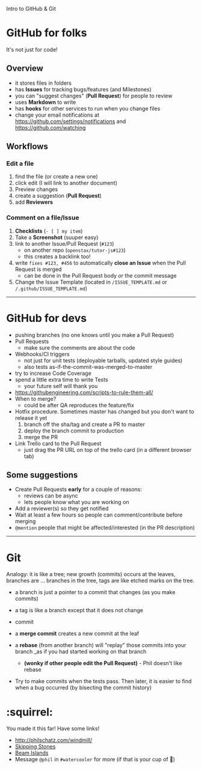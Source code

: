 Intro to GitHub & Git

# GitHub for folks

It's not just for code!

## Overview
- it stores files in folders
- has **Issues** for tracking bugs/features (and Milestones)
- you can "suggest changes" (**Pull Request**) for people to review
- uses **Markdown** to write
- has **hooks** for other services to run when you change files
- change your email notifications at https://github.com/settings/notifications and https://github.com/watching


## Workflows

### Edit a file

1. find the file (or create a new one)
2. click edit (I will link to another document)
3. Preview changes
4. create a suggestion (**Pull Request**)
5. add **Reviewers**

### Comment on a file/Issue

1. **Checklists** (`- [ ] my item`)
1. Take a **Screenshot** (suuper easy)
2. link to another Issue/Pull Request (`#123`)
    - on another repo (`openstax/tutor-js#123`)
    - this creates a backlink too!
3. write `fixes #123, #456` to automatically **close an Issue** when the Pull Request is merged
    - can be done in the Pull Request body *or* the commit message
4. Change the Issue Template (located in `/ISSUE_TEMPLATE.md` or `/.github/ISSUE_TEMPLATE.md`)


---

# GitHub for devs

- pushing branches (no one knows until you make a Pull Request)
- Pull Requests
    - make sure the comments are about the code
- Webhooks/CI triggers
    - not just for unit tests (deployable tarballs, updated style guides)
    - also tests as-if-the-commit-was-merged-to-master
- try to increase Code Coverage
- spend a little extra time to write Tests
    - your future self will thank you
- https://githubengineering.com/scripts-to-rule-them-all/
- When to merge?
    - could be after QA reproduces the feature/fix
- Hotfix procedure. Sometimes master has changed but you don't want to release it yet
    1. branch off the sha/tag and create a PR to master
    2. deploy the branch commit to production
    3. merge the PR
- Link Trello card to the Pull Request
    - just drag the PR URL on top of the trello card (in a different browser tab)


## Some suggestions

- Create Pull Requests **early** for a couple of reasons:
    - reviews can be async
    - lets people know what you are working on
- Add a reviewer(s) so they get notified
- Wait at least a few hours so people can comment/contribute before merging
- `@mention` people that might be affected/interested (in the PR description)


---

# Git

Analogy: it is like a tree; new growth (commits) occurs at the leaves, branches are ... branches in the tree, tags are like etched marks on the tree.

- a branch is just a pointer to a commit that changes (as you make commits)
- a tag is like a branch except that it does not change
- commit
- a **merge commit** creates a new commit at the leaf
- a **rebase** (from another branch) will "replay" those commits into your branch _as if you had started working on that branch
    - **(wonky if other people edit the Pull Request)** - Phil doesn't like rebase

- Try to make commits when the tests pass. Then later, it is easier to find when a bug occurred (by bisecting the commit history)


# :squirrel:

You made it this far! Have some links!

- http://philschatz.com/windmill/
- [Skipping Stones](http://www.puzzlescript.net/play.html?p=d6fd6fcf84de185e2584)
- [Beam Islands](http://www.puzzlescript.net/play.html?p=11359118)
- Message `@phil` in `#watercooler` for more (if that is your cup of :tea:)
